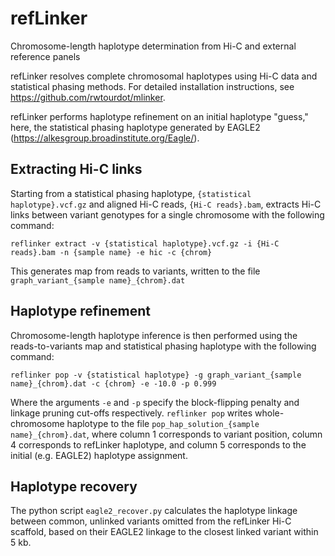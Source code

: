 # refLinker
Chromosome-length haplotype determination from Hi-C and external reference panels

refLinker resolves complete chromosomal haplotypes using Hi-C data and statistical phasing methods. For detailed installation instructions, see https://github.com/rwtourdot/mlinker.

refLinker performs haplotype refinement on an initial haplotype "guess," here, the statistical phasing haplotype generated by EAGLE2 (https://alkesgroup.broadinstitute.org/Eagle/). 

## Extracting Hi-C links

Starting from a statistical phasing haplotype, `{statistical haplotype}.vcf.gz` and aligned Hi-C reads, `{Hi-C reads}.bam`, extracts Hi-C links between variant genotypes for a single chromosome with the following command:

`reflinker extract -v {statistical haplotype}.vcf.gz -i {Hi-C reads}.bam -n {sample name} -e hic -c {chrom}`

This generates map from reads to variants, written to the file `graph_variant_{sample name}_{chrom}.dat`

## Haplotype refinement

Chromosome-length haplotype inference is then performed using the reads-to-variants map and statistical phasing haplotype with the following command:

`reflinker pop -v {statistical haplotype} -g graph_variant_{sample name}_{chrom}.dat -c {chrom} -e -10.0 -p 0.999`

Where the arguments `-e` and `-p` specify the block-flipping penalty and linkage pruning cut-offs respectively. `reflinker pop` writes whole-chromosome haplotype to the file `pop_hap_solution_{sample name}_{chrom}.dat`, where column 1 corresponds to variant position, column 4 corresponds to refLinker haplotype, and column 5 corresponds to the initial (e.g. EAGLE2) haplotype assignment.  

## Haplotype recovery

The python script `eagle2_recover.py` calculates the haplotype linkage between common, unlinked variants omitted from the refLinker Hi-C scaffold, based on their EAGLE2 linkage to the closest linked variant within 5 kb.
